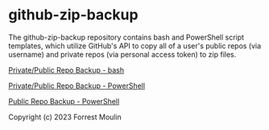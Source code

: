 # github-zip-backup

The github-zip-backup repository contains bash and PowerShell script templates, which utilize GitHub's API to copy all of a user's public repos (via username) and private repos (via personal access token) to zip files.

<a href="https://github.com/ffm5113/github-zip-backup/blob/main/src/github-zip-backup.sh">Private/Public Repo Backup - bash</a>

<a href="https://github.com/ffm5113/github-zip-backup/blob/main/src/github-zip-backup.sh">Private/Public Repo Backup - PowerShell</a>

<a href="https://github.com/ffm5113/github-zip-backup/blob/main/src/github-zip-pub-backup.ps1">Public Repo Backup - PowerShell</a>

Copyright (c) 2023 Forrest Moulin
